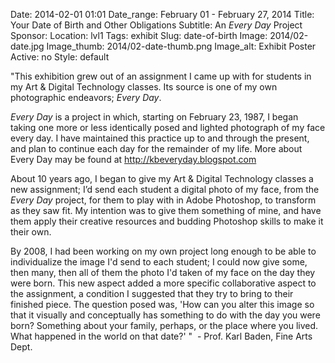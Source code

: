 Date: 2014-02-01 01:01 
Date_range: February 01 - February 27, 2014
Title: Your Date of Birth and Other Obligations
Subtitle: An <em>Every Day</em> Project 
Sponsor:
Location: lvl1
Tags: exhibit
Slug: date-of-birth 
Image: 2014/02-date.jpg
Image_thumb: 2014/02-date-thumb.png
Image_alt: Exhibit Poster
Active: no
Style: default

<p>"This exhibition grew out of an assignment I came up with for   students in my Art &amp; Digital Technology classes. Its source is one   of my own photographic endeavors; <em>Every Day</em>.<br>
</p>
<p><em>Every Day</em> is a project in which, starting on February 23,   1987, I began taking one more or less identically posed and lighted   photograph of my face every day. I have maintained this practice up to   and through the present, and plan to continue each day for the remainder   of my life. More about Every Day may be found at <a href="http://kbeveryday.blogspot.com">http://kbeveryday.blogspot.com</a></p>
<p>About 10 years ago, I began to give my Art &amp; Digital Technology   classes a new assignment; I&rsquo;d send each student a digital photo of my   face, from the <em>Every Day</em> project, for them to play with in Adobe   Photoshop, to transform as they saw fit. My intention was to give them   something of mine, and have them apply their creative resources and   budding Photoshop skills to make it their own.<br>
</p>
<p>By 2008, I had been working on my own project long enough to be able   to individualize the image I'd send to each student; I could now give   some, then many, then all of them the photo I'd taken of my face on the   day they were born. This new aspect added a more specific collaborative   aspect to the assignment, a condition I suggested that they try to bring   to their finished piece. The question posed was, 'How can you alter   this image so that it visually and conceptually has something to do with   the day you were born? Something about your family, perhaps, or the   place where you lived. What happened in the world on that date?' "  -   Prof. Karl Baden, Fine Arts Dept.</p>